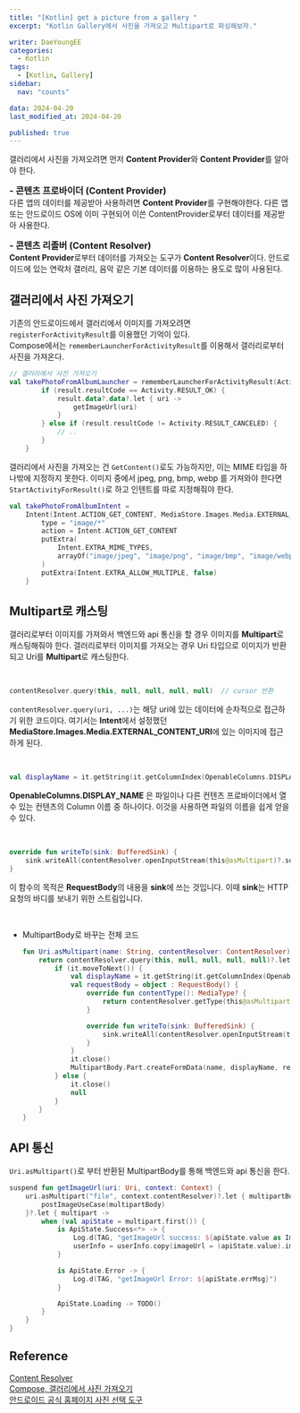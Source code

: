 ```yaml
---
title: "[Kotlin] get a picture from a gallery "
excerpt: "Kotlin Gallery에서 사진을 가져오고 Multipart로 파싱해보자."

writer: DaeYoungEE
categories:
  - Kotlin
tags:
  - [Kotlin, Gallery]
sidebar:
  nav: "counts"

data: 2024-04-20
last_modified_at: 2024-04-20

published: true
---
```


갤러리에서 사진을 가져오려면 먼저 **Content Provider**와 **Content Provider**를 알아야 한다.

<span style="font-size:12pt; font-weight:bold;">- 콘텐츠 프로바이더 (Content Provider)</span>  
다른 앱의 데이터를 제공받아 사용하려면 **Content Provider**를 구현해야한다. 다른 앱 또는 안드로이드 OS에 이미 구현되어 이쓴 ContentProvider로부터 데이터를 제공받아 사용한다.

<span style="font-size:12pt; font-weight:bold;">- 콘텐츠 리졸버 (Content Resolver)</span>  
**Content Provider**로부터 데이터를 가져오는 도구가 **Content Resolver**이다. 안드로이드에 있는 연락처 갤러리, 음악 같은 기본 데이터를 이용하는 용도로 많이 사용된다.

## 갤러리에서 사진 가져오기

기존의 안드로이드에서 갤러리에서 이미지를 가져오려면 `registerForActivityResult`를 이용했던 기억이 있다.  
Compose에서는 `rememberLauncherForActivityResult`를 이용해서 갤러리로부터 사진을 가져온다.

```kotlin
// 갤러리에서 사진 가져오기
val takePhotoFromAlbumLauncher = rememberLauncherForActivityResult(ActivityResultContracts.StartActivityForResult()) { result ->
        if (result.resultCode == Activity.RESULT_OK) {
            result.data?.data?.let { uri ->
                getImageUrl(uri)
            }
        } else if (result.resultCode != Activity.RESULT_CANCELED) {
            // ..
        }
    }
```

갤러리에서 사진을 가져오는 건 `GetContent()`로도 가능하지만, 이는 MIME 타입을 하나밖에 지정하지 못한다. 이미지 중에서 jpeg, png, bmp, webp 를 가져와야 한다면 `StartActivityForResult()`로 하고 인텐트를 따로 지정해줘야 한다.

```kotlin
val takePhotoFromAlbumIntent =
    Intent(Intent.ACTION_GET_CONTENT, MediaStore.Images.Media.EXTERNAL_CONTENT_URI).apply {
        type = "image/*"
        action = Intent.ACTION_GET_CONTENT
        putExtra(
            Intent.EXTRA_MIME_TYPES,
            arrayOf("image/jpeg", "image/png", "image/bmp", "image/webp")
        )
        putExtra(Intent.EXTRA_ALLOW_MULTIPLE, false)
    }
```

## Multipart로 캐스팅

갤러리로부터 이미지를 가져와서 백엔드와 api 통신을 할 경우 이미지를 **Multipart**로 캐스팅해줘야 한다.
갤러리로부터 이미지를 가져오는 경우 Uri 타입으로 이미지가 반환되고 Uri를 **Multipart**로 캐스팅한다.

<br>

```kotlin
contentResolver.query(this, null, null, null, null)  // cursor 반환
```

`contentResolver.query(uri, ...)`는 해당 uri에 있는 데이터에 순차적으로 접근하기 위한 코드이다. 여기서는 **Intent**에서 설정했던 **MediaStore.Images.Media.EXTERNAL_CONTENT_URI**에 있는 이미지에 접근하게 된다.

<br>

```kotlin
val displayName = it.getString(it.getColumnIndex(OpenableColumns.DISPLAY_NAME))
```

**OpenableColumns.DISPLAY_NAME** 은 파일이나 다른 컨텐츠 프로바이더에서 열 수 있는 컨텐츠의 Column 이름 중 하나이다. 이것을 사용하면 파일의 이름을 쉽게 얻을 수 있다.

<br>

```kotlin
override fun writeTo(sink: BufferedSink) {
    sink.writeAll(contentResolver.openInputStream(this@asMultipart)?.source()!!)
}
```

이 함수의 목적은 **RequestBody**의 내용을 **sink**에 쓰는 것입니다. 이때 **sink**는 HTTP 요청의 바디를 보내기 위한 스트림입니다.

<br>

- MultipartBody로 바꾸는 전체 코드

  ```kotlin
  fun Uri.asMultipart(name: String, contentResolver: ContentResolver): MultipartBody.Part? {
      return contentResolver.query(this, null, null, null, null)?.let {
          if (it.moveToNext()) {
              val displayName = it.getString(it.getColumnIndex(OpenableColumns.DISPLAY_NAME));
              val requestBody = object : RequestBody() {
                  override fun contentType(): MediaType? {
                      return contentResolver.getType(this@asMultipart)?.toMediaType()
                  }

                  override fun writeTo(sink: BufferedSink) {
                      sink.writeAll(contentResolver.openInputStream(this@asMultipart)?.source()!!)
                  }
              }
              it.close()
              MultipartBody.Part.createFormData(name, displayName, requestBody)
          } else {
              it.close()
              null
          }
      }
  }
  ```

## API 통신

`Uri.asMultipart()`로 부터 반환된 MultipartBody를 통해 백엔드와 api 통신을 한다.

```kotlin
suspend fun getImageUrl(uri: Uri, context: Context) {
    uri.asMultipart("file", context.contentResolver)?.let { multipartBody ->
        postImageUseCase(multipartBody)
    }?.let { multipart ->
        when (val apiState = multipart.first()) {
            is ApiState.Success<*> -> {
                Log.d(TAG, "getImageUrl success: ${apiState.value as ImageUrl}")
                userInfo = userInfo.copy(imageUrl = (apiState.value).imageUrl)
            }

            is ApiState.Error -> {
                Log.d(TAG, "getImageUrl Error: ${apiState.errMsg}")
            }

            ApiState.Loading -> TODO()
        }
    }
}
```

## Reference

[Content Resolver](https://velog.io/@taeyang/Kotlin-%EC%BD%98%ED%85%90%ED%8A%B8-%EB%A6%AC%EC%A1%B8%EB%B2%84)  
[Compose, 갤러리에서 사진 가져오기](https://medium.com/sungbinland/jetpack-compose-%EA%B0%A4%EB%9F%AC%EB%A6%AC-%EC%B9%B4%EB%A9%94%EB%9D%BC-%EC%97%90%EC%84%9C-%EC%82%AC%EC%A7%84-%EA%B0%80%EC%A0%B8%EC%98%A4%EA%B8%B0-cf517eaca8bd)  
[안드로이드 공식 홈페이지 사진 선택 도구](https://developer.android.com/training/data-storage/shared/photopicker?hl=ko)
